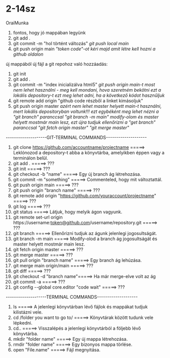 # 2-14sz
OraiMunka
1. fontos, hogy jó mappában legyünk
2. git add .
3. git commit -m "hol történt változás"
*git push local main*
4. git push origin main
*"token code"-ot kéri majd amit létre kell hozni a github oldalon*


új mappából új fájl a git repohoz való hozzáadás:
1. git init
2. git add .
3. git commit -m "index inicializálva html5"
  *git push origin main-t most nem lehet használni - meg kell mondani, hova szeretném bekötni ezt a lokális depository-t*
  *ezt meg lehet adni, ha a következő kódot hasznűljuk*
4. git remote add origin "github code részből a linket kimásoljuk"
5. git push origin master *azért nem lehet master helyett main-t használni, mert lokális depositoryban voltunk!!!*
   *ezt egybéként meg lehet nézni a "git branch" paranccsal*
   *"git branch -m main" modify-olom és master helyett mostmár main lesz, ezt újra tudjuk ellenőrizni a "get branch" paranccsal*
   *"git fetch origin master"*
   *"git merge master"*

--------------------GIT-TERMINAL COMMANDS--------------------
1. git clone https://github.com/accountname/projectname =====> Leklónozod a depository-t abba a könyvtárba, amelyikben éppen vagy a terminálon belül.
2. git add . =====> ???
3. git init =====> ???
4. git checkout -b "name" =====> Egy új branch ág létrehozása.
5. git commit -m "something" =====> Commenteled, hogy mit változtattál.
6. git push origin main =====> ???
7. git push origin "branch name" =====> ???
8. git remote add origin "https://github.com/youraccount/projectname" =====> ???
9. git log =====> ???
10. git status =====> Látjuk, hogy melyik ágon vagyunk.
11. git remote set-url origin https://username:token@github.com/username/repository.git =====> ???
12. git branch =====> Ellenőrizni tudjuk az águnk jelenlegi jogosultságát.
13. git branch -m main =====> Modify-olod a branch ág jogosultságát és master helyett mostmár main lesz.
14. git fetch origin master =====> ???
15. git merge master =====> ???
16. git pull origin "branch name" =====> Egy branch ág lehúzása.
17. git merge main origin/main =====> ???
18. git diff =====> ???
19. git checkout -d "branch name"=====> Ha már merge-elve volt az ág
20. git commit -a =====> ???
21. git config --global core.editor "code wait" =====> ???

--------------------TERMINAL COMMANDS--------------------
1. ls =====> A jelenlegi könyvtárban lévő fájlok és mappákat tudjuk kilistázni vele.
2. cd /folder you want to go to/ =====> Könyvtárak között tudunk vele lépkedni.
3. cd.. =====> Visszalépés a jelenlegi könyvtárból a följebb lévő könyvtárba.
4. mkdir "folder name" =====> Egy új mappa létrehozása.
5. rmdir "folder name" =====> Egy bizonyos mappa törlése.
6. open "File.name" =====> Fájl megnyitása.
